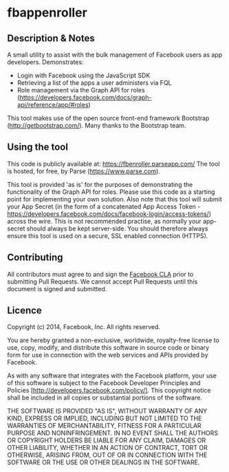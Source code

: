 fbappenroller
=============

## Description & Notes

A small utility to assist with the bulk management of Facebook users as app developers.
Demonstrates:

* Login with Facebook using the JavaScript SDK
* Retrieving a list of the apps a user administers via FQL
* Role management via the Graph API for roles (https://developers.facebook.com/docs/graph-api/reference/app/#roles)

This tool makes use of the open source front-end framework Bootstrap (http://getbootstrap.com/). Many thanks to the Bootstrap team.

## Using the tool

This code is publicly available at: https://fbenroller.parseapp.com/
The tool is hosted, for free, by Parse (https://www.parse.com).

This tool is provided 'as is' for the purposes of demonstrating the functionality of the Graph API for roles.
Please use this code as a starting point for implementing your own solution.
Also note that this tool will submit your App Secret (in the form of a concatenated App Access Token - https://developers.facebook.com/docs/facebook-login/access-tokens/) across the wire. This is not recommended practise, as normally your app-secret should always be kept server-side. You should therefore always ensure this tool is used on a secure, SSL enabled connection (HTTPS).

## Contributing

All contributors must agree to and sign the [Facebook CLA](https://developers.facebook.com/opensource/cla) prior to submitting Pull Requests. We cannot accept Pull Requests until this document is signed and submitted.

## Licence

Copyright (c) 2014, Facebook, Inc. All rights reserved.

You are hereby granted a non-exclusive, worldwide, royalty-free license to use,
copy, modify, and distribute this software in source code or binary form for use
in connection with the web services and APIs provided by Facebook.

As with any software that integrates with the Facebook platform, your use of
this software is subject to the Facebook Developer Principles and Policies
[http://developers.facebook.com/policy/]. This copyright notice shall be
included in all copies or substantial portions of the software.

THE SOFTWARE IS PROVIDED "AS IS", WITHOUT WARRANTY OF ANY KIND, EXPRESS OR
IMPLIED, INCLUDING BUT NOT LIMITED TO THE WARRANTIES OF MERCHANTABILITY, FITNESS
FOR A PARTICULAR PURPOSE AND NONINFRINGEMENT. IN NO EVENT SHALL THE AUTHORS OR
COPYRIGHT HOLDERS BE LIABLE FOR ANY CLAIM, DAMAGES OR OTHER LIABILITY, WHETHER
IN AN ACTION OF CONTRACT, TORT OR OTHERWISE, ARISING FROM, OUT OF OR IN
CONNECTION WITH THE SOFTWARE OR THE USE OR OTHER DEALINGS IN THE SOFTWARE.